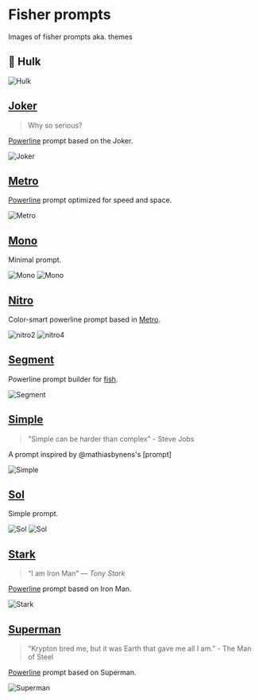 # Fisher prompts
Images of fisher prompts aka. themes

## :anger: Hulk

![Hulk](https://cloud.githubusercontent.com/assets/8317250/7789765/4638cea8-02a8-11e5-85da-5b8b13d59568.png)

## [Joker]

> Why so serious?

[Powerline] prompt based on the Joker.

![Joker](https://cloud.githubusercontent.com/assets/8317250/14098419/8ca30726-f5b6-11e5-81be-5ee0bab2d1e4.png)

## [Metro]

[Powerline] prompt optimized for speed and space.

![Metro](https://cloud.githubusercontent.com/assets/8317250/15256001/3b65a638-197a-11e6-8121-e20184323122.png)

## [Mono]

Minimal prompt.

![Mono](https://cloud.githubusercontent.com/assets/8317250/15419836/bfeddb0e-1ea3-11e6-9a56-21dc7dd79d4b.png)
![Mono](https://cloud.githubusercontent.com/assets/8317250/15419851/f1925504-1ea3-11e6-9902-29f03b5101b4.png)

## [Nitro]

Color-smart powerline prompt based in [Metro](https://github.com/fisherman/metro).

![nitro2](https://cloud.githubusercontent.com/assets/8317250/15634258/6879120e-25fa-11e6-9c9f-a5687ddcfbc8.png)
![nitro4](https://cloud.githubusercontent.com/assets/8317250/15634260/68905cc0-25fa-11e6-9276-d0497f07b4db.png)

## [Segment]

Powerline prompt builder for [fish].

![Segment](https://cloud.githubusercontent.com/assets/8317250/13501135/d0ccc7ec-e1a8-11e5-8bd1-e14b8b40242e.png)

## [Simple]

> "Simple can be harder than complex" - Steve Jobs

A prompt inspired by @mathiasbynens's [prompt]

![Simple](https://cloud.githubusercontent.com/assets/1587053/14232267/44241d32-f9df-11e5-86ed-9c96befba0f3.png)

## [Sol]

Simple prompt.

![Sol](https://cloud.githubusercontent.com/assets/8317250/15266325/6f04b79c-19dc-11e6-94f9-a72b44d96d2e.png)
![Sol](https://cloud.githubusercontent.com/assets/8317250/15266324/6f03c03a-19dc-11e6-877f-6c8d4a2fa923.png)

## [Stark]

> “I am Iron Man” — _Tony Stark_

[Powerline] prompt based on Iron Man.

![Stark](https://cloud.githubusercontent.com/assets/8317250/15148456/4e6f64de-1700-11e6-8492-246beefcbbdb.png)

## [Superman]

> “Krypton bred me, but it was Earth that gave me all I am.” - The Man of Steel

[Powerline] prompt based on Superman.

![Superman](https://cloud.githubusercontent.com/assets/8317250/14098416/8ca10066-f5b6-11e5-989a-495a2e569ded.png)

[Hulk]: https://github.com/fisherman/hulk
[Joker]: https://github.com/fisherman/joker
[Metro]: https://github.com/fisherman/metro/
[Mono]: https://github.com/fisherman/mono
[Nitro]: https://github.com/fisherman/nitro
[Segment]: https://github.com/fisherman/segment
[Simple]: https://github.com/fisherman/simple
[Sol]: https://github.com/fisherman/sol
[Stark]: https://github.com/fisherman/stark
[Superman]: https://github.com/fisherman/superman

[fisherman]: https://github.com/fisherman/fisherman
[fish]: https://fishshell.com
[Powerline]: https://github.com/powerline/fonts
